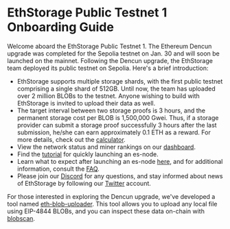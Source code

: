 # EthStorage Public Testnet 1 Onboarding Guide

Welcome aboard the EthStorage Public Testnet 1. The Ethereum Dencun upgrade was completed for the Sepolia testnet on Jan. 30 and will soon be launched on the mainnet. Following the Dencun upgrade, the EthStorage team deployed its public testnet on Sepolia. Here's a brief introduction:

- EthStorage supports multiple storage shards, with the first public testnet comprising a single shard of 512GB. Until now, the team has uploaded over 2 million BLOBs to the testnet. Anyone wishing to build with EthStorage is invited to upload their data as well.
- The target interval between two storage proofs is 3 hours, and the permanent storage cost per BLOB is 1,500,000 Gwei. Thus, if a storage provider can submit a storage proof successfully 3 hours after the last submission, he/she can earn approximately 0.1 ETH as a reward. For more details, check out the [calculator](https://docs.google.com/spreadsheets/d/11DHhSang1UZxIFAKYw6_Qxxb-V40Wh1lsYjY2dbIP5k/edit?usp=sharing).
- View the network status and miner rankings on our [dashboard](https://grafana.ethstorage.io).
- Find the [tutorial](https://docs.ethstorage.io/storage-provider-guide/tutorials) for quickly launching an es-node.
- Learn what to expect after launching an es-node [here](https://docs.ethstorage.io/storage-provider-guide/tutorials#two-phases-after-es-node-launch), and for additional information, consult the [FAQ](https://docs.ethstorage.io/storage-provider-guide/storage-provider-faq).
- Please join our [Discord](https://discord.com/invite/xhCwaMp7ps) for any questions, and stay informed about news of EthStorage by following our [Twitter](https://twitter.com/EthStorage) account.

For those interested in exploring the Dencun upgrade, we've developed a tool named [eth-blob-uploader](https://www.npmjs.com/package/eth-blob-uploader). This tool allows you to upload any local file using EIP-4844 BLOBs, and you can inspect these data on-chain with [blobscan](https://blobscan.com).